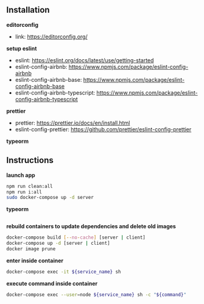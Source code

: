 ## Installation

**editorconfig**

- link: https://editorconfig.org/

**setup eslint**

- eslint: https://eslint.org/docs/latest/use/getting-started
- eslint-config-airbnb: https://www.npmjs.com/package/eslint-config-airbnb
- eslint-config-airbnb-base: https://www.npmjs.com/package/eslint-config-airbnb-base
- eslint-config-airbnb-typescript: https://www.npmjs.com/package/eslint-config-airbnb-typescript

**prettier**

- prettier: https://prettier.io/docs/en/install.html
- eslint-config-prettier: https://github.com/prettier/eslint-config-prettier

**typeorm**

## Instructions

**launch app**

```bash
npm run clean:all
npm run i:all
sudo docker-compose up -d server
```

**typeorm**

```bash

```

**rebuild containers to update dependencies and delete old images**

```bash
docker-compose build [--no-cache] [server | client]
docker-compose up -d [server | client]
docker image prune
```

**enter inside container**

```bash
docker-compose exec -it ${service_name} sh
```

**execute command inside container**

```bash
docker-compose exec --user=node ${service_name} sh -c "${command}"
```
